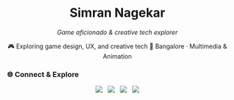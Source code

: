 <h1 align="center">Simran Nagekar</h1>

<p align="center"><i>Game aficionado & creative tech explorer</i></p>
<p align="center">
  🎮 Exploring game design, UX, and creative tech  
  📍 Bangalore · Multimedia & Animation
</p>


### 🌐 Connect & Explore

<p align="center">
  <img src="https://img.shields.io/badge/Behance-111111?style=for-the-badge&logo=behance&logoColor=white" />
  &nbsp;
  <img src="https://img.shields.io/badge/LinkedIn-111111?style=for-the-badge&logo=linkedin&logoColor=white" />
  &nbsp;
  <img src="https://img.shields.io/badge/GitHub-111111?style=for-the-badge&logo=github&logoColor=white" />
  &nbsp;
  <img src="https://img.shields.io/badge/Bento-111111?style=for-the-badge&logo=bento&logoColor=white" />
</p>
